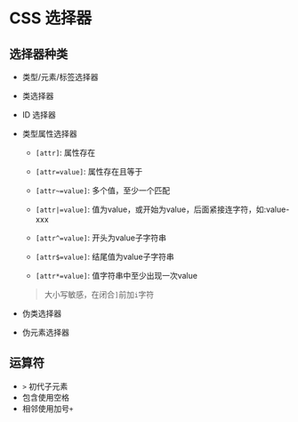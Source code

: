 # CSS 选择器

## 选择器种类

- 类型/元素/标签选择器
- 类选择器
- ID 选择器
- 类型属性选择器

  - `[attr]`: 属性存在
  - `[attr=value]`: 属性存在且等于
  - `[attr~=value]`: 多个值，至少一个匹配
  - `[attr|=value]`: 值为value，或开始为value，后面紧接连字符，如:value-xxx

  - `[attr^=value]`: 开头为value子字符串
  - `[attr$=value]`: 结尾值为value子字符串
  - `[attr*=value]`: 值字符串中至少出现一次value

  > 大小写敏感，在闭合`]`前加`i`字符

- 伪类选择器
- 伪元素选择器

## 运算符

- `>` 初代子元素
- 包含使用空格` `
- 相邻使用加号`+`
